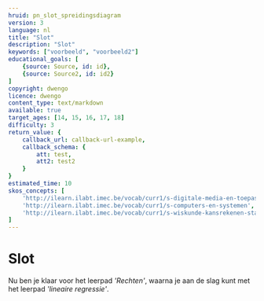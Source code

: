 ```yaml
---
hruid: pn_slot_spreidingsdiagram
version: 3
language: nl
title: "Slot"
description: "Slot"
keywords: ["voorbeeld", "voorbeeld2"]
educational_goals: [
    {source: Source, id: id}, 
    {source: Source2, id: id2}
]
copyright: dwengo
licence: dwengo
content_type: text/markdown
available: true
target_ages: [14, 15, 16, 17, 18]
difficulty: 3
return_value: {
    callback_url: callback-url-example,
    callback_schema: {
        att: test,
        att2: test2
    }
}
estimated_time: 10
skos_concepts: [
    'http://ilearn.ilabt.imec.be/vocab/curr1/s-digitale-media-en-toepassingen', 
    'http://ilearn.ilabt.imec.be/vocab/curr1/s-computers-en-systemen', 
    'http://ilearn.ilabt.imec.be/vocab/curr1/s-wiskunde-kansrekenen-statistiek'
]
---
```

# Slot

Nu ben je klaar voor het leerpad *'Rechten'*, waarna je aan de slag kunt met het leerpad *'lineaire regressie'*.
